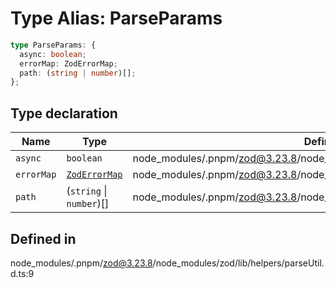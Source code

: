 # Type Alias: ParseParams

```ts
type ParseParams: {
  async: boolean;
  errorMap: ZodErrorMap;
  path: (string | number)[];
};
```

## Type declaration

| Name | Type | Defined in |
| ------ | ------ | ------ |
| `async` | `boolean` | node\_modules/.pnpm/zod@3.23.8/node\_modules/zod/lib/helpers/parseUtil.d.ts:12 |
| `errorMap` | [`ZodErrorMap`](ZodErrorMap.md) | node\_modules/.pnpm/zod@3.23.8/node\_modules/zod/lib/helpers/parseUtil.d.ts:11 |
| `path` | (`string` \| `number`)[] | node\_modules/.pnpm/zod@3.23.8/node\_modules/zod/lib/helpers/parseUtil.d.ts:10 |

## Defined in

node\_modules/.pnpm/zod@3.23.8/node\_modules/zod/lib/helpers/parseUtil.d.ts:9

